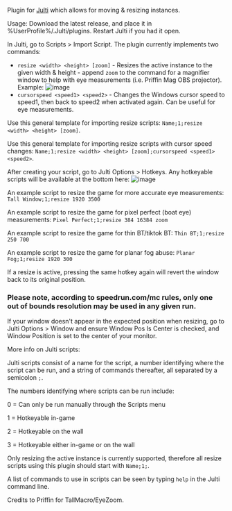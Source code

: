 Plugin for [Julti](https://github.com/duncanruns/julti) which allows for moving & resizing instances.

Usage:
Download the latest release, and place it in %UserProfile%/.Julti/plugins. Restart Julti if you had it open.

In Julti, go to Scripts > Import Script. The plugin currently implements two commands:

- `resize <width> <height> [zoom]` - Resizes the active instance to the given width & height - append `zoom` to the command for a magnifier window to help with eye measurements (i.e. Priffin Mag OBS projector). Example:
![image](https://github.com/draconix6/Julti-MoveResizePlugin/assets/30545768/0f8d03e7-0303-4fc0-8a7a-44166bd0c18e)
- `cursorspeed <speed1> <speed2>` - Changes the Windows cursor speed to speed1, then back to speed2 when activated again. Can be useful for eye measurements.


Use this general template for importing resize scripts: `Name;1;resize <width> <height> [zoom]`.

Use this general template for importing resize scripts with cursor speed changes: `Name;1;resize <width> <height> [zoom];cursorspeed <speed1> <speed2>`.

After creating your script, go to Julti Options > Hotkeys. Any hotkeyable scripts will be available at the bottom here:
![image](https://github.com/draconix6/Julti-MoveResizePlugin/assets/30545768/cdc5a5c1-51f6-48f2-894a-212fb4a75c64)

An example script to resize the game for more accurate eye measurements: `Tall Window;1;resize 1920 3500`

An example script to resize the game for pixel perfect (boat eye) measurements: `Pixel Perfect;1;resize 384 16384 zoom`

An example script to resize the game for thin BT/tiktok BT: `Thin BT;1;resize 250 700`

An example script to resize the game for planar fog abuse: `Planar Fog;1;resize 1920 300`

If a resize is active, pressing the same hotkey again will revert the window back to its original position.

### Please note, according to speedrun.com/mc rules, only one out of bounds resolution may be used in any given run.

If your window doesn't appear in the expected position when resizing, go to Julti Options > Window and ensure Window Pos Is Center is checked, and Window Position is set to the center of your monitor.

More info on Julti scripts:

Julti scripts consist of a name for the script, a number identifying where the script can be run, and a string of commands thereafter, all separated by a semicolon `;`.

The numbers identifying where scripts can be run include:

0 = Can only be run manually through the Scripts menu

1 = Hotkeyable in-game

2 = Hotkeyable on the wall

3 = Hotkeyable either in-game or on the wall

Only resizing the active instance is currently supported, therefore all resize scripts using this plugin should start with `Name;1;`.


A list of commands to use in scripts can be seen by typing `help` in the Julti command line.

Credits to Priffin for TallMacro/EyeZoom.
